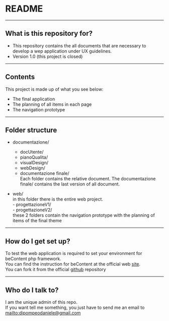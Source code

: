 # README #
***********

## What is this repository for? ##

* This repository contains the all documents that are necessary to develop a wep application under UX guidelines.  
* Version 1.0 (this project is closed)

***********

## Contents ##

This project is made up of what you see below:  

* The final application
* The planning of all items in each page
* The navigation prototype

********************
## Folder structure ##

* documentazione/    
    - docUtente/   
    - pianoQualita/   
    - visualDesign/  
    - webDesign/  
    - documentazione finale/  
Each folder contains the relative document. The documentazione finale/ contains the last version of all document.  

* web/    
    in this folder there is the entire web project.    
        - progettazioneV1/    
        - progettazioneV2/    
    these 2 folders contain the navigation prototype with the planning of items of the final theme

*********************

## How do I get set up? ##

To test the web application is required to set your environment for beContent php framework.    
You can find the instruction for beContent at the official web [site](www.becontent.org).    
You can fork it from the official [github](https://github.com/bc-team/) repository
 
************************

## Who do I talk to? ##

I am the unique admin of this repo.  
If you want tell me something, you just have to send me an email to <mailto:dipompeodaniele@gmail.com>
